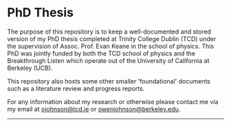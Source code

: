 # PhD Thesis 

The purpose of this repository is to keep a well-documented and stored version of my PhD thesis completed at Trinity College Dublin (TCD) under the supervision of Assoc. Prof. Evan Keane in the school of physics. This PhD was jointly funded by both the TCD school of physics and the Breakthrough Listen which operate out of the University of California at Berkeley (UCB).

This repository also hosts some other smaller 'foundational' documents such as a literature review and progress reports. 

For any information about my research or otherwise please contact me via my email at ojohnson@tcd.ie or owenjohnson@berkeley.edu.

---
